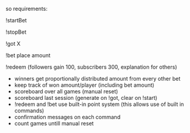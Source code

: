 so requirements:

!startBet

!stopBet

!got X

!bet place amount

!redeem (followers gain 100, subscribers 300, explanation for others)
- winners get proportionally distributed amount from every other bet
- keep track of won amount/player (including bet amount)
- scoreboard over all games (manual reset)
- scoreboard last session (generate on !got, clear on !start)
- !redeem and !bet use built-in point system (this allows use of built in commands)
- confirmation messages on each command
- count games untill manual reset